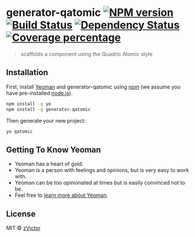 # generator-qatomic [![NPM version][npm-image]][npm-url] [![Build Status][travis-image]][travis-url] [![Dependency Status][daviddm-image]][daviddm-url] [![Coverage percentage][coveralls-image]][coveralls-url]
> scaffolds a component using the Quadric Atomic style

## Installation

First, install [Yeoman](http://yeoman.io) and generator-qatomic using [npm](https://www.npmjs.com/) (we assume you have pre-installed [node.js](https://nodejs.org/)).

```bash
npm install -g yo
npm install -g generator-qatomic
```

Then generate your new project:

```bash
yo qatomic
```

## Getting To Know Yeoman

 * Yeoman has a heart of gold.
 * Yeoman is a person with feelings and opinions, but is very easy to work with.
 * Yeoman can be too opinionated at times but is easily convinced not to be.
 * Feel free to [learn more about Yeoman](http://yeoman.io/).

## License

MIT © [zVictor](zvictor.net)


[npm-image]: https://badge.fury.io/js/generator-qatomic.svg
[npm-url]: https://npmjs.org/package/generator-qatomic
[travis-image]: https://travis-ci.org/Quadric/generator-qatomic.svg?branch=master
[travis-url]: https://travis-ci.org/Quadric/generator-qatomic
[daviddm-image]: https://david-dm.org/Quadric/generator-qatomic.svg?theme=shields.io
[daviddm-url]: https://david-dm.org/Quadric/generator-qatomic
[coveralls-image]: https://coveralls.io/repos/Quadric/generator-qatomic/badge.svg
[coveralls-url]: https://coveralls.io/r/Quadric/generator-qatomic
